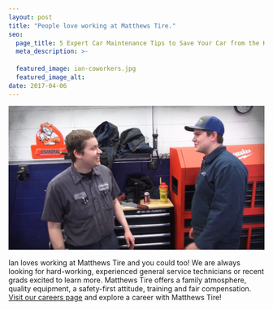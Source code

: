```yaml
---
layout: post
title: "People love working at Matthews Tire."
seo:
  page_title: 5 Expert Car Maintenance Tips to Save Your Car from the Heat
  meta_description: >-

  featured_image: ian-coworkers.jpg
  featured_image_alt:
date: 2017-04-06
---
```


![Tires](ian-coworkers.jpg)

<p></p>
Ian loves working at Matthews Tire and you could too! We are always looking for hard-working, experienced general service technicians or recent grads excited to learn more. Matthews Tire offers a family atmosphere, quality equipment, a safety-first attitude, training and fair compensation. <a href="https://matthewstire.com/careers/">Visit our careers page</a> and explore a career with Matthews Tire!

<script src="https://fast.wistia.com/embed/medias/jrh04su4rf.jsonp" async></script><script src="https://fast.wistia.com/assets/external/E-v1.js" async></script><div class="wistia_responsive_padding" style="padding:56.25% 0 0 0;position:relative;"><div class="wistia_responsive_wrapper" style="height:100%;left:0;position:absolute;top:0;width:100%;"><div class="wistia_embed wistia_async_jrh04su4rf seo=false videoFoam=true" style="height:100%;width:100%">&nbsp;</div></div></div>
<p></p>
